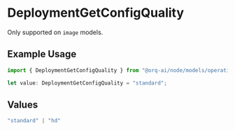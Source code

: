 # DeploymentGetConfigQuality

Only supported on `image` models.

## Example Usage

```typescript
import { DeploymentGetConfigQuality } from "@orq-ai/node/models/operations";

let value: DeploymentGetConfigQuality = "standard";
```

## Values

```typescript
"standard" | "hd"
```